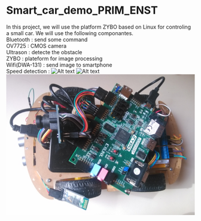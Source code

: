 # Smart_car_demo_PRIM_ENST
In this project, we will use the platform ZYBO based on Linux for controling a small car.
We will use the following componantes. <br />
Bluetooth       : send some command <br />
OV7725          : CMOS camera <br />
Ultrason        : detecte the obstacle <br />
ZYBO            : plateform for image processing <br />
Wifi(DWA-131)   : send image to smartphone <br />
Speed detection : 
![Alt text](https://raw.githubusercontent.com/owenchj/ZYNQ_Smart_car_demo/master/software/OpenCV/smart_car_demo/a.bmp "Sobel"  )
![Alt text](https://raw.githubusercontent.com/owenchj/ZYNQ_Smart_car_demo/master/software/OpenCV/smart_car_demo/c.bmp "Result"  )
![Alt text](https://github.com/owenchj/Smart_car_demo_PRIM_ENST/blob/master/smart_car_demo.jpg "Smart car demo"  )
